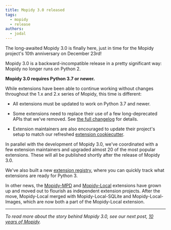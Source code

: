 ```yaml
---
title: Mopidy 3.0 released
tags:
  - mopidy
  - release
authors:
  - jodal
---
```


The long-awaited Mopidy 3.0 is finally here, just in time for the Mopidy
project's 10th anniversary on December 23rd!

Mopidy 3.0 is a backward-incompatible release in a pretty significant way:
Mopidy no longer runs on Python 2.

<!-- more -->

**Mopidy 3.0 requires Python 3.7 or newer.**

While extensions have been able to continue working without changes
throughout the 1.x and 2.x series of Mopidy, this time is different:

- All extensions must be updated to work on Python 3.7 and newer.

- Some extensions need to replace their use of a few long-deprecated APIs
  that we've removed.
  See [the full changelog](https://docs.mopidy.com/en/latest/changelog/)
  for details.

- Extension maintainers are also encouraged to update their project's setup to
  match our refreshed
  [extension cookiecutter](https://github.com/mopidy/cookiecutter-mopidy-ext).

In parallel with the development of Mopidy 3.0, we've coordinated with a few
extension maintainers and upgraded almost 20 of the most popular extensions.
These will all be published shortly after the release of Mopidy 3.0.

We've also built a new [extension registry](/ext/), where you can quickly track
what extensions are ready for Python 3.

In other news, the [Mopidy-MPD](/ext/mpd/) and [Mopidy-Local](/ext/local/)
extensions have grown up and moved out to flourish as independent extension
projects. After the move, Mopidy-Local merged with Mopidy-Local-SQLite and
Mopidy-Local-Images, which are now both a part of the Mopidy-Local extension.

---

_To read more about the story behind Mopidy 3.0, see our next post,
[10 years of Mopidy](/blog/2019/12/23/10y-of-mopidy/)._
